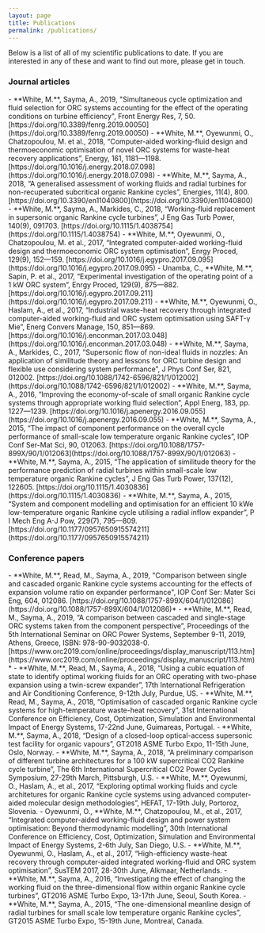 ```yaml
---
layout: page
title: Publications
permalink: /publications/
---
```


Below is a list of all of my scientific publications to date. If you are interested in any of these and want to find out more, please get in touch.

<h3>Journal articles</h3>
- **White, M.**, Sayma, A., 2019, "Simultaneous cycle optimization and fluid selection for ORC systems accounting for the effect of the operating conditions on turbine efficiency", Front Energy Res, 7, 50. [https://doi.org/10.3389/fenrg.2019.00050](https://doi.org/10.3389/fenrg.2019.00050)
- **White, M.**, Oyewunmi, O., Chatzopoulou, M. et al., 2018, “Computer-aided working-fluid design and thermoeconomic optimisation of novel ORC systems for waste-heat recovery applications”, Energy, 161, 1181—1198. [https://doi.org/10.1016/j.energy.2018.07.098](https://doi.org/10.1016/j.energy.2018.07.098)
- **White, M.**, Sayma, A., 2018, “A generalised assessment of working fluids and radial turbines for non-recuperated subcritical organic Rankine cycles”, Energies, 11(4), 800. [https://doi.org/10.3390/en11040800](https://doi.org/10.3390/en11040800)
- **White, M.**, Sayma, A., Markides, C., 2018, “Working-fluid replacement in supersonic organic Rankine cycle turbines”, J Eng Gas Turb Power, 140(9), 091703. [https://doi.org/10.1115/1.4038754](https://doi.org/10.1115/1.4038754)
- **White, M.**, Oyewunmi, O., Chatzopoulou, M. et al., 2017, “Integrated computer-aided working-fluid design and thermoeconomic ORC system optimisation”, Enrgy Proced, 129(9), 152—159. [https://doi.org/10.1016/j.egypro.2017.09.095](https://doi.org/10.1016/j.egypro.2017.09.095)
- Unamba, C., **White, M.**, Sapin, P. et al., 2017, “Experimental investigation of the operating point of a 1 kW ORC system”, Enrgy Proced, 129(9), 875—882. [https://doi.org/10.1016/j.egypro.2017.09.211](https://doi.org/10.1016/j.egypro.2017.09.211)
- **White, M.**, Oyewunmi, O., Haslam, A., et al., 2017, “Industrial waste-heat recovery through integrated computer-aided working-fluid and ORC system optimisation using SAFT-γ Mie”, Energ Convers Manage, 150, 851—869. [https://doi.org/10.1016/j.enconman.2017.03.048](https://doi.org/10.1016/j.enconman.2017.03.048)
- **White, M.**, Sayma, A., Markides, C., 2017, “Supersonic flow of non-ideal fluids in nozzles: An application of similitude theory and lessons for ORC turbine design and flexible use considering system performance”, J Phys Conf Ser, 821, 012002. [https://doi.org/10.1088/1742-6596/821/1/012002](https://doi.org/10.1088/1742-6596/821/1/012002)
- **White, M.**, Sayma, A., 2016, “Improving the economy-of-scale of small organic Rankine cycle systems through appropriate working fluid selection”, Appl Energ, 183, pp. 1227—1239. [https://doi.org/10.1016/j.apenergy.2016.09.055](https://doi.org/10.1016/j.apenergy.2016.09.055)
- **White, M.**, Sayma, A., 2015, “The impact of component performance on the overall cycle performance of small-scale low temperature organic Rankine cycles”, IOP Conf Ser-Mat Sci, 90, 012063. [https://doi.org/10.1088/1757-899X/90/1/012063](https://doi.org/10.1088/1757-899X/90/1/012063) 
- **White, M.**, Sayma, A., 2015, “The application of similitude theory for the performance prediction of radial turbines within small-scale low temperature organic Rankine cycles”, J Eng Gas Turb Power, 137(12), 122605. [https://doi.org/10.1115/1.4030836](https://doi.org/10.1115/1.4030836)
- **White, M.**, Sayma, A., 2015, “System and component modelling and optimisation for an efficient 10 kWe low-temperature organic Rankine cycle utilising a radial inflow expander”, P I Mech Eng A-J Pow,  229(7), 795—809. [https://doi.org/10.1177/0957650915574211](https://doi.org/10.1177/0957650915574211)

<h3>Conference papers</h3>
- **White, M.**, Read, M., Sayma, A., 2019, "Comparison between single and cascaded organic Rankine cycle systems accounting for the effects of expansion volume ratio on expander performance", IOP Conf Ser: Mater Sci Eng, 604, 012086. [https://doi.org/10.1088/1757-899X/604/1/012086](https://doi.org/10.1088/1757-899X/604/1/012086)*
- **White, M.**, Read, M., Sayma, A., 2019, “A comparison between cascaded and single-stage ORC systems taken from the component perspective”, Proceedings of the 5th International Seminar on ORC Power Systems, September 9-11, 2019, Athens, Greece, ISBN: 978-90-9032038-0. [https://www.orc2019.com/online/proceedings/display_manuscript/113.htm](https://www.orc2019.com/online/proceedings/display_manuscript/113.htm)*
- **White, M.**, Read, M., Sayma, A., 2018, “Using a cubic equation of state to identify optimal working fluids for an ORC operating with two-phase expansion using a twin-screw expander”, 17th International Refrigeration and Air Conditioning Conference, 9-12th July, Purdue, US.
- **White, M.**, Read, M., Sayma, A., 2018, “Optimisation of cascaded organic Rankine cycle systems for high-temperature waste-heat recovery”, 31st International Conference on Efficiency, Cost, Optimization, Simulation and Environmental Impact of Energy Systems, 17-22nd June, Guimareas, Portugal.
- **White, M.**, Sayma, A., 2018, “Design of a closed-loop optical-access supersonic test facility for organic vapours”, GT2018 ASME Turbo Expo, 11-15th June, Oslo, Norway.
- **White, M.**, Sayma, A., 2018, “A preliminary comparison of different turbine architectures for a 100 kW supercritical CO2 Rankine cycle turbine”, The 6th International Supercritical CO2 Power Cycles Symposium, 27-29th March, Pittsburgh, U.S.
- **White, M.**, Oyewunmi, O., Haslam, A., et al., 2017, “Exploring optimal working fluids and cycle architetures for organic Rankine cycle systems using advanced computer-aided molecular design methodologies”, HEFAT, 17-19th July, Portoroz, Slovenia.
- Oyewunmi, O., **White, M.**, Chatzopoulou, M., et al., 2017, “Integrated computer-aided working-fluid design and power system optimisation: Beyond thermodynamic modelling”, 30th International Conference on Efficiency, Cost, Optimization, Simulation and Environmental Impact of Energy Systems, 2-6th July, San Diego, U.S.
- **White, M.**, Oyewunmi, O., Haslam, A., et al., 2017, “High-efficiency waste-heat recovery through computer-aided integrated working-fluid and ORC system optimisation”, SusTEM 2017, 28-30th June, Alkmaar, Netherlands.
- **White, M.**, Sayma, A., 2016, “Investigating the effect of changing the working fluid on the three-dimensional flow within organic Rankine cycle turbines”, GT2016 ASME Turbo Expo, 13-17th June, Seoul, South Korea.
- **White, M.**, Sayma, A., 2015, “The one-dimensional meanline design of radial turbines for small scale low temperature organic Rankine cycles”, GT2015 ASME Turbo Expo, 15-19th June, Montreal, Canada.

